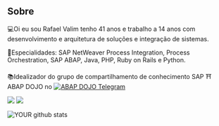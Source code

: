 ## Sobre
💻Oi eu sou Rafael Valim tenho 41 anos e trabalho a 14 anos com desenvolvimento e arquitetura de soluções e integração de sistemas.  
  
📜Especialidades: SAP NetWeaver Process Integration, Process Orchestration, SAP ABAP, Java, PHP, Ruby on Rails e Python.  
  
📚Idealizador do grupo de compartilhamento de conhecimento SAP ⛩ ABAP DOJO no [![ABAP DOJO Telegram](https://img.shields.io/badge/-Telegram-61DAFB?logo=telegram)](https://t.me/abap_dojo) 

[<img src="https://img.shields.io/badge/linkedin-%230077B5.svg?&style=for-the-badge&logo=linkedin&logoColor=white" />](https://www.linkedin.com/in/rafaelvalim/)
[<img src = "https://img.shields.io/badge/facebook-%231877F2.svg?&style=for-the-badge&logo=facebook&logoColor=white">](https://www.facebook.com/rafael.valim)

![YOUR github stats](https://github-readme-stats.vercel.app/api?username=rafaelfvalim)
